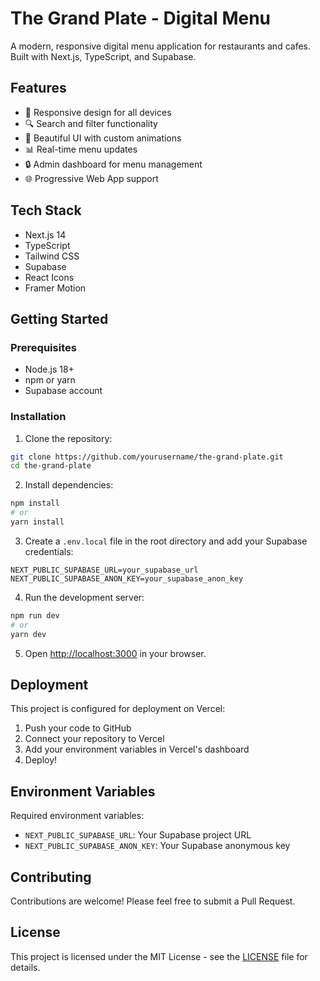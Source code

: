 # The Grand Plate - Digital Menu

A modern, responsive digital menu application for restaurants and cafes. Built with Next.js, TypeScript, and Supabase.

## Features

- 📱 Responsive design for all devices
- 🔍 Search and filter functionality
- 🎨 Beautiful UI with custom animations
- 📊 Real-time menu updates
- 🔒 Admin dashboard for menu management
- 🌐 Progressive Web App support

## Tech Stack

- Next.js 14
- TypeScript
- Tailwind CSS
- Supabase
- React Icons
- Framer Motion

## Getting Started

### Prerequisites

- Node.js 18+ 
- npm or yarn
- Supabase account

### Installation

1. Clone the repository:
```bash
git clone https://github.com/yourusername/the-grand-plate.git
cd the-grand-plate
```

2. Install dependencies:
```bash
npm install
# or
yarn install
```

3. Create a `.env.local` file in the root directory and add your Supabase credentials:
```env
NEXT_PUBLIC_SUPABASE_URL=your_supabase_url
NEXT_PUBLIC_SUPABASE_ANON_KEY=your_supabase_anon_key
```

4. Run the development server:
```bash
npm run dev
# or
yarn dev
```

5. Open [http://localhost:3000](http://localhost:3000) in your browser.

## Deployment

This project is configured for deployment on Vercel:

1. Push your code to GitHub
2. Connect your repository to Vercel
3. Add your environment variables in Vercel's dashboard
4. Deploy!

## Environment Variables

Required environment variables:

- `NEXT_PUBLIC_SUPABASE_URL`: Your Supabase project URL
- `NEXT_PUBLIC_SUPABASE_ANON_KEY`: Your Supabase anonymous key

## Contributing

Contributions are welcome! Please feel free to submit a Pull Request.

## License

This project is licensed under the MIT License - see the [LICENSE](LICENSE) file for details.
